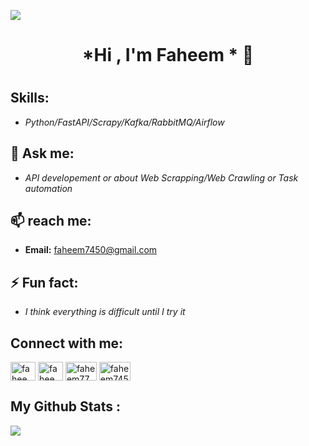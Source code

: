 ![](https://media-exp1.licdn.com/dms/image/C4E16AQHjKh6fzV_mQA/profile-displaybackgroundimage-shrink_350_1400/0/1643428596615?e=1648684800&v=beta&t=OUWwP6RMr1aOhj1SV67xHnrMrXrXPSg8mhVgC3bIOR4)

 ### <h1   align= "center" > *Hi , I'm Faheem  *  👋<h1 > 
  
### <h2> **Skills:** </h2>

- *Python/FastAPI/Scrapy/Kafka/RabbitMQ/Airflow*

### <h2> 💬 **Ask me:** </h2>

- *API developement or about Web Scrapping/Web Crawling or Task automation* 

### <h2> 📫 **reach me:** </h2>
 
 - **Email:** faheem7450@gmail.com 

 
###  <h2> ⚡  **Fun fact:** </h2>

- *I think everything is difficult until I try it*  


<h2 align="left">Connect with me:</h2>
<p align="left">
<a href="https://twitter.com/faheem2920" target="https://twitter.com/faheem2920"><img align="center" src="https://raw.githubusercontent.com/rahuldkjain/github-profile-readme-generator/master/src/images/icons/Social/twitter.svg" alt="faheem77" height="30" width="40" /></a>
<a href="https://linkedin.com/in/faheem750" target="https://linkedin.com/in/faheem750"><img align="center" src="https://raw.githubusercontent.com/rahuldkjain/github-profile-readme-generator/master/src/images/icons/Social/linked-in-alt.svg" alt="faheem77" height="30" width="40" /></a>
<a href ="https://facebook.com/faheem2920" target="https://facebook.com/faheem2920"><img align="center" src="https://raw.githubusercontent.com/rahuldkjain/github-profile-readme-generator/master/src/images/icons/Social/facebook.svg" alt="faheem77" height="30" width="50" /></a> 
 <a href='https://medium.com/@faheem7450' target='https://medium.com/@faheem7450'><img align="center" src="https://raw.githubusercontent.com/rahuldkjain/github-profile-readme-generator/master/src/images/icons/Social/medium.svg" alt="faheem7450" height="30" width="50" /> </a>
</p>
 <h2> My Github Stats : </h2>
<img 
   src="https://github-readme-stats.vercel.app/api?username=faheem77&show_icons=true&theme=merko" 
/>


